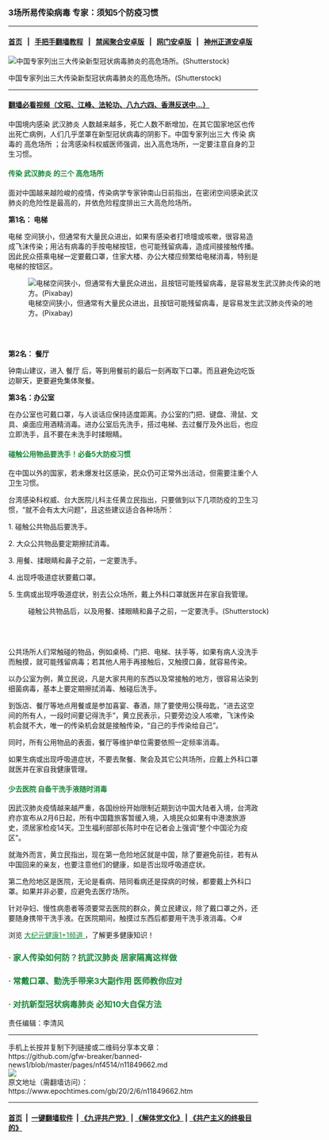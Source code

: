 ### 3场所易传染病毒 专家：须知5个防疫习惯
------------------------

#### [首页](https://github.com/gfw-breaker/banned-news1/blob/master/README.md) &nbsp;&nbsp;|&nbsp;&nbsp; [手把手翻墙教程](https://github.com/gfw-breaker/guides/wiki) &nbsp;&nbsp;|&nbsp;&nbsp; [禁闻聚合安卓版](https://github.com/gfw-breaker/bn-android) &nbsp;&nbsp;|&nbsp;&nbsp; [网门安卓版](https://github.com/oGate2/oGate) &nbsp;&nbsp;|&nbsp;&nbsp; [神州正道安卓版](https://github.com/SzzdOgate/update) 



<div><img alt="中国专家列出三大传染新型冠状病毒肺炎的高危场所。(Shutterstock)" class="aligncenter wp-post-image" src="https://i.epochtimes.com/assets/uploads/2020/02/elevator-coronavirus-transmission_746388262-600x400.jpg"/>
<div class="red16 caption">
 <p>
  中国专家列出三大传染新型冠状病毒肺炎的高危场所。(Shutterstock)
 </p>
</div>
</div><hr/>

#### [翻墙必看视频（文昭、江峰、法轮功、八九六四、香港反送中...）](http://167.172.214.107/home.html)

<div><p>
 中国境内感染
 <ok href="https://www.epochtimes.com/gb/tag/%E6%AD%A6%E6%B1%89%E8%82%BA%E7%82%8E.html">
  武汉肺炎
 </ok>
 人数越来越多，死亡人数不断增加，在其它国家地区也传出死亡病例，人们几乎垄罩在新型冠状病毒的阴影下。中国专家列出三大
 <ok href="https://www.epochtimes.com/gb/tag/%E4%BC%A0%E6%9F%93.html">
  传染
 </ok>
 病毒的
 <ok href="https://www.epochtimes.com/gb/tag/%E9%AB%98%E5%8D%B1%E5%9C%BA%E6%89%80.html">
  高危场所
 </ok>
 ；台湾感染科权威医师强调，出入高危场所，一定要注意自身的卫生习惯。
</p>
<h4>
 <span style="color: #188638;">
  <ok href="https://www.epochtimes.com/gb/tag/%E4%BC%A0%E6%9F%93.html">
   传染
  </ok>
  <ok href="https://www.epochtimes.com/gb/tag/%E6%AD%A6%E6%B1%89%E8%82%BA%E7%82%8E.html">
   武汉肺炎
  </ok>
  的三个
  <ok href="https://www.epochtimes.com/gb/tag/%E9%AB%98%E5%8D%B1%E5%9C%BA%E6%89%80.html">
   高危场所
  </ok>
 </span>
</h4>
<p>
 面对中国越来越险峻的疫情，传染病学专家钟南山日前指出，在密闭空间感染武汉肺炎的危险性是最高的，并依危险程度排出三大高危险场所。
</p>
<p>
 <strong>
  第1名：
  <ok href="https://www.epochtimes.com/gb/tag/%E7%94%B5%E6%A2%AF.html">
   电梯
  </ok>
 </strong>
</p>
<p>
 <ok href="https://www.epochtimes.com/gb/tag/%E7%94%B5%E6%A2%AF.html">
  电梯
 </ok>
 空间狭小，但通常有大量民众进出，如果有感染者打喷嚏或咳嗽，很容易造成飞沫传染；用沾有病毒的手按电梯按钮，也可能残留病毒，造成间接接触传播。因此民众搭乘电梯一定要戴口罩，住家大楼、办公大楼应频繁给电梯消毒，特别是电梯的按钮区。
</p>
<figure class="wp-caption aligncenter" id="attachment_11849950" style="width: 600px">
 <ok href="http://i.epochtimes.com/assets/uploads/2020/02/elevator-3479633_1280.jpg">
  <img alt="电梯空间狭小，但通常有大量民众进出，且按钮可能残留病毒，是容易发生武汉肺炎传染的地方。(Pixabay)" class="size-large wp-image-11849950" src="http://i.epochtimes.com/assets/uploads/2020/02/elevator-3479633_1280-600x400.jpg"/>
 </ok>
 <br/><figcaption class="wp-caption-text">
  电梯空间狭小，但通常有大量民众进出，且按钮可能残留病毒，是容易发生武汉肺炎传染的地方。(Pixabay)
 </figcaption><br/>
</figure><br/>
<p>
 <strong>
  第2名：
  <ok href="https://www.epochtimes.com/gb/tag/%E9%A4%90%E5%8E%85.html">
   餐厅
  </ok>
 </strong>
</p>
<p>
 钟南山建议，进入
 <ok href="https://www.epochtimes.com/gb/tag/%E9%A4%90%E5%8E%85.html">
  餐厅
 </ok>
 后，等到用餐前的最后一刻再取下口罩。而且避免边吃饭边聊天，更要避免集体聚餐。
</p>
<p>
 <strong>
  第3名：办公室
 </strong>
</p>
<p>
 在办公室也可戴口罩，与人谈话应保持适度距离。办公室的门把、键盘、滑鼠、文具、桌面应用酒精消毒。进办公室后先洗手，搭过电梯、去过餐厅及外出后，也应立即洗手，且不要在未洗手时揉眼睛。
</p>
<h4>
 <span style="color: #188638;">
  碰触公用物品要洗手！必备5大防疫习惯
 </span>
</h4>
<p>
 在中国以外的国家，若未爆发社区感染，民众仍可正常外出活动，但需要注重个人卫生习惯。
</p>
<p>
 台湾感染科权威、台大医院儿科主任黄立民指出，只要做到以下几项防疫的卫生习惯，“就不会有太大问题”，且这些建议适合各种场所：
</p>
<p>
 1. 碰触公共物品后要洗手。
</p>
<p>
 2. 大众公共物品要定期擦拭消毒。
</p>
<p>
 3. 用餐、揉眼睛和鼻子之前，一定要洗手。
</p>
<p>
 4. 出现呼吸道症状要戴口罩。
</p>
<p>
 5. 生病或出现呼吸道症状，别去公众场所，戴上外科口罩就医并在家自我管理。
</p>
<figure class="wp-caption aligncenter" id="attachment_10032271" style="width: 600px">
 <ok href="http://i.epochtimes.com/assets/uploads/2018/01/shutterstock_313799633.jpg">
  <img alt="" class="size-large wp-image-10032271" src="http://i.epochtimes.com/assets/uploads/2018/01/shutterstock_313799633-600x400.jpg"/>
 </ok>
 <br/><figcaption class="wp-caption-text">
  碰触公共物品后，以及用餐、揉眼睛和鼻子之前，一定要洗手。(Shutterstock)
 </figcaption><br/>
</figure><br/>
<p>
 公共场所人们常触碰的物品，例如桌椅、门把、电梯、扶手等，如果有病人没洗手而触摸，就可能残留病毒；若其他人用手再接触后，又触摸口鼻，就容易传染。
</p>
<p>
 以办公室为例，黄立民说，凡是大家共用的东西以及常接触的地方，很容易沾染到细菌病毒，基本上要定期擦拭消毒、触碰后洗手。
</p>
<p>
 到饭店、餐厅等地点用餐或是参加喜宴、春酒，除了要使用公筷母匙，“进去这空间的所有人，一段时间要记得洗手”，黄立民表示，只要旁边没人咳嗽，飞沫传染机会就不大，唯一的传染机会就是接触传染，“自己的手传染给自己”。
</p>
<p>
 同时，所有公用物品的表面，餐厅等维护单位需要依照一定频率消毒。
</p>
<p>
 如果生病或出现呼吸道症状，不要去聚餐、聚会及其它公共场所，应戴上外科口罩就医并在家自我健康管理。
</p>
<h4>
 <span style="color: #188638;">
  少去医院 自备干洗手液随时消毒
 </span>
</h4>
<p>
 因武汉肺炎疫情越来越严重，各国纷纷开始限制近期到访中国大陆者入境，台湾政府亦宣布从2月6日起，所有中国籍旅客暂缓入境，入境民众如果有中港澳旅游史，须居家检疫14天。卫生福利部部长陈时中在记者会上强调“整个中国沦为疫区”。
</p>
<p>
 就海外而言，黄立民指出，现在第一危险地区就是中国，除了要避免前往，若有从中国回来的亲友，也要注意他们的健康，如是否出现呼吸道症状。
</p>
<p>
 第二危险地区是医院，无论是看病、陪同看病还是探病的时候，都要戴上外科口罩。如果并非必要，应避免去医疗场所。
</p>
<p>
 针对孕妇、慢性病患者等须要常去医院的群众，黄立民建议，除了戴口罩之外，还要随身携带干洗手液。在医院期间，触摸过东西后都要用干洗手液消毒。◇#
</p>
<p>
 浏览
 <span style="text-decoration: underline;">
  <span style="color: #188638; text-decoration: underline;">
   <ok href="https://www.epochtimes.com/gb/nsc1002.htm" rel="noopener noreferrer" style="color: #188638; text-decoration: underline;" target="_blank">
    大纪元健康1+1频道
   </ok>
  </span>
 </span>
 ，了解更多健康知识！
</p>
<h3>
 <span style="color: #188638;">
  ·
  <ok href="https://www.epochtimes.com/gb/20/2/1/n11837622.htm" rel="noopener noreferrer" style="color: #188638;" target="_blank">
   家人传染如何防？抗武汉肺炎 居家隔离这样做
  </ok>
 </span>
</h3>
<h3>
 <span style="color: #188638;">
  ·
  <ok href="https://www.epochtimes.com/gb/20/2/4/n11844850.htm" rel="noopener noreferrer" style="color: #188638;" target="_blank">
   常戴口罩、勤洗手带来3大副作用 医师教你应对
  </ok>
 </span>
</h3>
<h3>
 <span style="color: #188638;">
  ·
  <ok href="https://www.epochtimes.com/gb/20/1/30/n11833417.htm" rel="noopener noreferrer" style="color: #188638;" target="_blank">
   对抗新型冠状病毒肺炎 必知10大自保方法
  </ok>
 </span>
</h3>
<p>
 责任编辑：李清风
</p>
</div>
<hr/>
手机上长按并复制下列链接或二维码分享本文章：<br/>
https://github.com/gfw-breaker/banned-news1/blob/master/pages/nf4514/n11849662.md <br/>
<a href='https://github.com/gfw-breaker/banned-news1/blob/master/pages/nf4514/n11849662.md'><img src='https://github.com/gfw-breaker/banned-news1/blob/master/pages/nf4514/n11849662.md.png'/></a> <br/>
原文地址（需翻墙访问）：https://www.epochtimes.com/gb/20/2/6/n11849662.htm


------------------------
#### [首页](https://github.com/gfw-breaker/banned-news1/blob/master/README.md) &nbsp;|&nbsp; [一键翻墙软件](https://github.com/gfw-breaker/nogfw/blob/master/README.md) &nbsp;| [《九评共产党》](https://github.com/gfw-breaker/9ping.md/blob/master/README.md#九评之一评共产党是什么) | [《解体党文化》](https://github.com/gfw-breaker/jtdwh.md/blob/master/README.md) | [《共产主义的终极目的》](https://github.com/gfw-breaker/gczydzjmd.md/blob/master/README.md)


<img src='http://gfw-breaker.win/banned-news/pages/nf4514/n11849662.md' width='0px' height='0px'/>